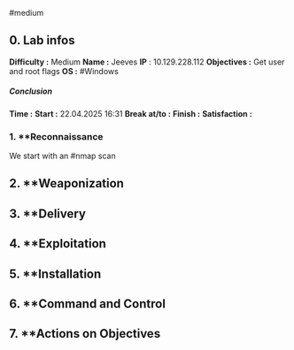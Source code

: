 #medium 

## 0. **Lab infos**

**Difficulty :** Medium
**Name :** Jeeves
**IP** : 10.129.228.112
**Objectives :** Get user and root flags
**OS :** #Windows

##### **Conclusion**
**Time :** 
	**Start :** 22.04.2025 16:31
	**Break at/to :** 
	**Finish :** 
**Satisfaction :**  
### 1. **Reconnaissance

We start with an #nmap scan

## 2. **Weaponization

## 3. **Delivery

## 4. **Exploitation

## 5. **Installation

## 6. **Command and Control

## 7. **Actions on Objectives

